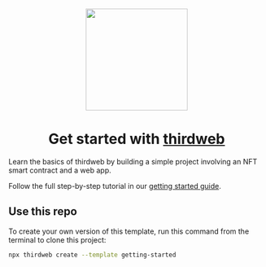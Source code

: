 <p align="center">
  <br />
  <a href="https://thirdweb.com">
    <img
      src="https://github.com/thirdweb-dev/js/blob/main/packages/sdk/logo.svg?raw=true"
      width="200"
      alt=""
    />
  </a>
  <br />
</p>

<h1 align="center">
  Get started with <a href="http://thirdweb.com/">thirdweb</a>
</h1>

Learn the basics of thirdweb by building a simple project involving an NFT smart contract and a web app.

Follow the full step-by-step tutorial in our [getting started guide](https://portal.thirdweb.com/getting-started).

## Use this repo

To create your own version of this template, run this command from the terminal to clone this project:

```bash
npx thirdweb create --template getting-started
```
